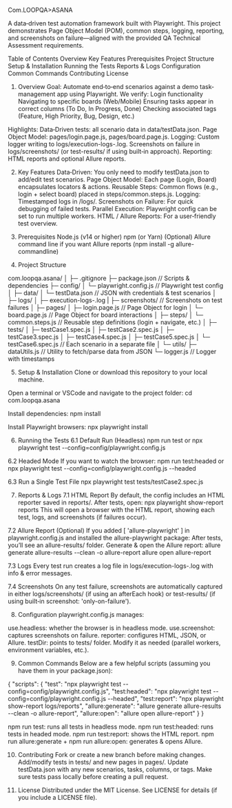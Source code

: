 Com.LOOPQA>ASANA

A data‐driven test automation framework built with Playwright. This project demonstrates Page Object Model (POM), common steps, logging, reporting, and screenshots on failure—aligned with the provided QA Technical Assessment requirements.

Table of Contents
Overview
Key Features
Prerequisites
Project Structure
Setup & Installation
Running the Tests
Reports & Logs
Configuration
Common Commands
Contributing
License

1. Overview
Goal: Automate end‐to‐end scenarios against a demo task‐management app using Playwright.
We verify:
Login functionality
Navigating to specific boards (Web/Mobile)
Ensuring tasks appear in correct columns (To Do, In Progress, Done)
Checking associated tags (Feature, High Priority, Bug, Design, etc.)

Highlights:
Data‐Driven tests: all scenario data in data/testData.json.
Page Object Model: pages/login.page.js, pages/board.page.js.
Logging: Custom logger writing to logs/execution-logs-<timestamp>.log.
Screenshots on failure in logs/screenshots/ (or test-results/ if using built‐in approach).
Reporting: HTML reports and optional Allure reports.

2. Key Features
Data‐Driven: You only need to modify testData.json to add/edit test scenarios.
Page Object Model: Each page (Login, Board) encapsulates locators & actions.
Reusable Steps: Common flows (e.g., login + select board) placed in steps/common.steps.js.
Logging: Timestamped logs in /logs/.
Screenshots on Failure: For quick debugging of failed tests.
Parallel Execution: Playwright config can be set to run multiple workers.
HTML / Allure Reports: For a user‐friendly test overview.

3. Prerequisites
Node.js (v14 or higher)
npm (or Yarn)
(Optional) Allure command line if you want Allure reports (npm install -g allure-commandline)

4. Project Structure

com.loopqa.asana/
│
├─ .gitignore
├─ package.json                 // Scripts & dependencies
├─ config/
│   └─ playwright.config.js     // Playwright test config
│
├─ data/
│   └─ testData.json            // JSON with credentials & test scenarios
│
├─ logs/
│   ├─ execution-logs-<timestamp>.log
|
├─ screenshots/                 // Screenshots on test failures
│
├─ pages/
│   ├─ login.page.js            // Page Object for login
│   └─ board.page.js            // Page Object for board interactions
│
├─ steps/
│   └─ common.steps.js          // Reusable step definitions (login + navigate, etc.)
│
├─ tests/
│   ├─ testCase1.spec.js
│   ├─ testCase2.spec.js
│   ├─ testCase3.spec.js
│   ├─ testCase4.spec.js
│   ├─ testCase5.spec.js
│   └─ testCase6.spec.js        // Each scenario in a separate file
│
└─ utils/
    ├─ dataUtils.js             // Utility to fetch/parse data from JSON
    └─ logger.js                // Logger with timestamps

5. Setup & Installation
Clone or download this repository to your local machine.

Open a terminal or VSCode and navigate to the project folder:
cd com.loopqa.asana

Install dependencies:
npm install

Install Playwright browsers:
npx playwright install

6. Running the Tests
6.1 Default Run (Headless)
npm run test
or
npx playwright test --config=config/playwright.config.js

6.2 Headed Mode
If you want to watch the browser:
npm run test:headed
or
npx playwright test --config=config/playwright.config.js --headed

6.3 Run a Single Test File
npx playwright test tests/testCase2.spec.js

7. Reports & Logs
7.1 HTML Report
By default, the config includes an HTML reporter saved in reports/. After tests, open:
npx playwright show-report reports
This will open a browser with the HTML report, showing each test, logs, and screenshots (if failures occur).

7.2 Allure Report (Optional)
If you added [ 'allure-playwright' ] in playwright.config.js and installed the allure-playwright package:
After tests, you’ll see an allure-results/ folder.
Generate & open the Allure report:
allure generate allure-results --clean -o allure-report
allure open allure-report

7.3 Logs
Every test run creates a log file in logs/execution-logs-<timestamp>.log with info & error messages.

7.4 Screenshots
On any test failure, screenshots are automatically captured in either logs/screenshots/ (if using an afterEach hook) or test-results/ (if using built‐in screenshot: 'only-on-failure').

8. Configuration
playwright.config.js manages:

use.headless: whether the browser is in headless mode.
use.screenshot: captures screenshots on failure.
reporter: configures HTML, JSON, or Allure.
testDir: points to tests/ folder.
Modify it as needed (parallel workers, environment variables, etc.).

9. Common Commands
Below are a few helpful scripts (assuming you have them in your package.json):

{
  "scripts": {
    "test": "npx playwright test --config=config/playwright.config.js",
    "test:headed": "npx playwright test --config=config/playwright.config.js --headed",
    "test:report": "npx playwright show-report logs/reports",
    "allure:generate": "allure generate allure-results --clean -o allure-report",
    "allure:open": "allure open allure-report"
  }
}

npm run test: runs all tests in headless mode.
npm run test:headed: runs tests in headed mode.
npm run test:report: shows the HTML report.
npm run allure:generate + npm run allure:open: generates & opens Allure.

10. Contributing
Fork or create a new branch before making changes.
Add/modify tests in tests/ and new pages in pages/.
Update testData.json with any new scenarios, tasks, columns, or tags.
Make sure tests pass locally before creating a pull request.

11. License
Distributed under the MIT License. See LICENSE for details (if you include a LICENSE file).